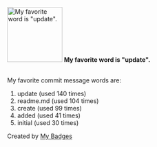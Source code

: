 <img src="https://my-badges.github.io/my-badges/favorite-word.png" alt="My favorite word is &quot;update&quot;." title="My favorite word is &quot;update&quot;." width="128">
<strong>My favorite word is &quot;update&quot;.</strong>
<br><br>

My favorite commit message words are:

1. update (used 140 times)
2. readme.md (used 104 times)
3. create (used 99 times)
4. added (used 41 times)
5. initial (used 30 times)


Created by <a href="https://github.com/my-badges/my-badges">My Badges</a>